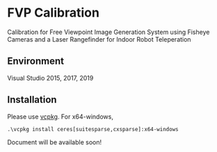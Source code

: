 # FVP Calibration
Calibration for Free Viewpoint Image Generation System using Fisheye Cameras and a Laser Rangefinder for Indoor Robot Teleperation

## Environment
Visual Studio 2015, 2017, 2019

## Installation
Please use [vcpkg](https://github.com/microsoft/vcpkg). For x64-windows,
```
.\vcpkg install ceres[suitesparse,cxsparse]:x64-windows
```

Document will be available soon!

